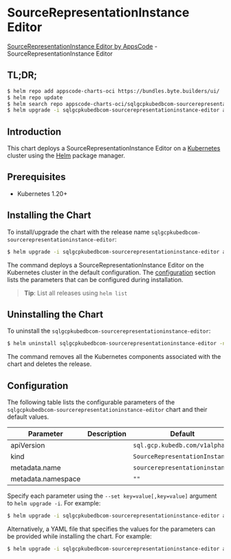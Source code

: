 # SourceRepresentationInstance Editor

[SourceRepresentationInstance Editor by AppsCode](https://appscode.com) - SourceRepresentationInstance Editor

## TL;DR;

```bash
$ helm repo add appscode-charts-oci https://bundles.byte.builders/ui/
$ helm repo update
$ helm search repo appscode-charts-oci/sqlgcpkubedbcom-sourcerepresentationinstance-editor --version=v0.6.0
$ helm upgrade -i sqlgcpkubedbcom-sourcerepresentationinstance-editor appscode-charts-oci/sqlgcpkubedbcom-sourcerepresentationinstance-editor -n default --create-namespace --version=v0.6.0
```

## Introduction

This chart deploys a SourceRepresentationInstance Editor on a [Kubernetes](http://kubernetes.io) cluster using the [Helm](https://helm.sh) package manager.

## Prerequisites

- Kubernetes 1.20+

## Installing the Chart

To install/upgrade the chart with the release name `sqlgcpkubedbcom-sourcerepresentationinstance-editor`:

```bash
$ helm upgrade -i sqlgcpkubedbcom-sourcerepresentationinstance-editor appscode-charts-oci/sqlgcpkubedbcom-sourcerepresentationinstance-editor -n default --create-namespace --version=v0.6.0
```

The command deploys a SourceRepresentationInstance Editor on the Kubernetes cluster in the default configuration. The [configuration](#configuration) section lists the parameters that can be configured during installation.

> **Tip**: List all releases using `helm list`

## Uninstalling the Chart

To uninstall the `sqlgcpkubedbcom-sourcerepresentationinstance-editor`:

```bash
$ helm uninstall sqlgcpkubedbcom-sourcerepresentationinstance-editor -n default
```

The command removes all the Kubernetes components associated with the chart and deletes the release.

## Configuration

The following table lists the configurable parameters of the `sqlgcpkubedbcom-sourcerepresentationinstance-editor` chart and their default values.

|     Parameter      | Description |                  Default                  |
|--------------------|-------------|-------------------------------------------|
| apiVersion         |             | <code>sql.gcp.kubedb.com/v1alpha1</code>  |
| kind               |             | <code>SourceRepresentationInstance</code> |
| metadata.name      |             | <code>sourcerepresentationinstance</code> |
| metadata.namespace |             | <code>""</code>                           |


Specify each parameter using the `--set key=value[,key=value]` argument to `helm upgrade -i`. For example:

```bash
$ helm upgrade -i sqlgcpkubedbcom-sourcerepresentationinstance-editor appscode-charts-oci/sqlgcpkubedbcom-sourcerepresentationinstance-editor -n default --create-namespace --version=v0.6.0 --set apiVersion=sql.gcp.kubedb.com/v1alpha1
```

Alternatively, a YAML file that specifies the values for the parameters can be provided while
installing the chart. For example:

```bash
$ helm upgrade -i sqlgcpkubedbcom-sourcerepresentationinstance-editor appscode-charts-oci/sqlgcpkubedbcom-sourcerepresentationinstance-editor -n default --create-namespace --version=v0.6.0 --values values.yaml
```

